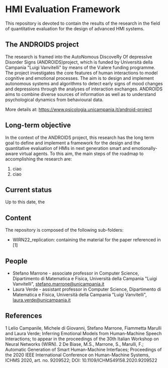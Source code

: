 # HMI Evaluation Framework
This repository is devoted to contain the results of the research in the field of quantitative evaluation for the design of advanced HMI systems.

## The ANDROIDS project
The research is framed into the AutoNomous DiscoveRy Of depressIve Disorder Signs (ANDROIDS)project, which is funded by Università della Campania "Luigi Vanvitelli" by means of the V:alere funding programme. The project investigates the core features of human interactions to model cognitive and emotional processes. The aim is to design and implement autonomous systems and algorithms to detect early signs of mood changes and depressions through the analyses of interaction exchanges. ANDROIDS aims to combine diverse sources of information as well as to understand psychological dynamics from behavioural data. 

More details at: https://www.psicologia.unicampania.it/android-project

## Long-term objective
In the context of the ANDROIDS project, this research has the long term goal to define and implement a framework for the design and the quantitative evaluation of HMIs in next generation smart and emotionally-aware virtual agents. To this aim, the main steps of the roadmap to accomplishing the research are:
1. ciao
2. ciao

## Current status
Up to this date, the 



## Content
The repository is composed of the following sub-folders:
* WIRN22_replication: containing the material for the paper referenced in [1]

## People
* Stefano Marrone - associate professor in Computer Science, Dipartimento di Matematica e Fisica, Università della Campania "Luigi Vanvitelli", stefano.marrone@unicampania.it
* Laura Verde - assistant professor in Computer Science, Dipartimento di Matematica e Fisica, Università della Campania "Luigi Vanvitelli", laura.verde@unicampania.it

## References
1 Lelio Campanile, Michele di Giovanni, Stefano Marrone, Fiammetta Marulli and Laura Verde; Inferring Emotional Models from Human-Machine Speech Interactions; to appear in the proceedings of the 30th Italian Workshop on Neural Networks (WIRN).
2 De Biase, M.S., Marrone, S., Marulli, F.; Automatic Generation of Smart Human-Machine Interfaces; Proceedings of the 2020 IEEE International Conference on Human-Machine Systems, ICHMS 2020, art. no. 9209522; DOI: 10.1109/ICHMS49158.2020.9209522
